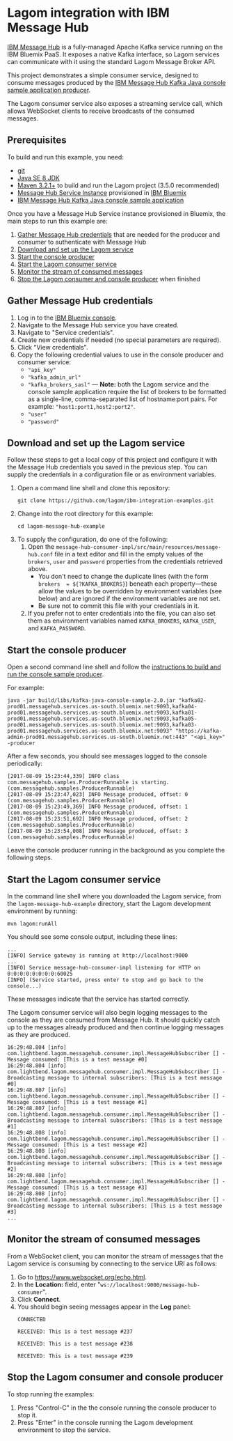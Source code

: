 # Lagom integration with IBM Message Hub

[IBM Message Hub](https://www.ibm.com/software/products/en/ibm-message-hub) is a fully-managed Apache Kafka service running on the IBM Bluemix PaaS. It exposes a native Kafka interface, so Lagom services can communicate with it using the standard Lagom Message Broker API.

This project demonstrates a simple consumer service, designed to consume messages produced by the [IBM Message Hub Kafka Java console sample application producer](https://github.com/ibm-messaging/message-hub-samples/tree/master/kafka-java-console-sample).

The Lagom consumer service also exposes a streaming service call, which allows WebSocket clients to receive broadcasts of the consumed messages.

## Prerequisites

To build and run this example, you need:

- [git](https://git-scm.com/)
- [Java SE 8 JDK](http://www.oracle.com/technetwork/java/javase/overview/index.html)
- [Maven 3.2.1+](https://maven.apache.org/) to build and run the Lagom project (3.5.0 recommended)
- [Message Hub Service Instance](https://console.ng.bluemix.net/catalog/services/message-hub/) provisioned in [IBM Bluemix](https://console.ng.bluemix.net/)
- [IBM Message Hub Kafka Java console sample application](https://github.com/ibm-messaging/message-hub-samples/tree/master/kafka-java-console-sample)

Once you have a Message Hub Service instance provisioned in Bluemix, the main steps to run this example are:

1.  [Gather Message Hub credentials](#gather-message-hub-credentials) that are needed for the producer and consumer to authenticate with Message Hub
2.  [Download and set up the Lagom service](#download-and-set-up-the-lagom-service)
3.  [Start the console producer](#start-the-console-producer)
4.  [Start the Lagom consumer service](#start-the-lagom-consumer-service)
5.  [Monitor the stream of consumed messages](#monitor-the-stream-of-consumed-messages)
6.  [Stop the Lagom consumer and console producer](#stop-the-lagom-consumer-and-console-producer) when finished

## Gather Message Hub credentials

1.  Log in to the [IBM Bluemix console](https://console.ng.bluemix.net/).
2.  Navigate to the Message Hub service you have created.
3.  Navigate to "Service credentials".
4.  Create new credentials if needed (no special parameters are required).
5.  Click "View credentials".
6.  Copy the following credential values to use in the console producer and consumer service:
    - `"api_key"`
    - `"kafka_admin_url"`
    - `"kafka_brokers_sasl"` — **Note:** both the Lagom service and the console sample application require the list of brokers to be formatted as a single-line, comma-separated list of hostname:port pairs. For example: `"host1:port1,host2:port2"`.
    - `"user"`
    - `"password"`


## Download and set up the Lagom service

Follow these steps to get a local copy of this project and configure it with the Message Hub credentials you saved in the previous step. You can supply the credentials in a configuration file or as environment variables.

1.  Open a command line shell and clone this repository:
    ```
    git clone https://github.com/lagom/ibm-integration-examples.git
    ```
2.  Change into the root directory for this example:
    ```
    cd lagom-message-hub-example
    ```
3.  To supply the configuration, do one of the following:
    1. Open the `message-hub-consumer-impl/src/main/resources/message-hub.conf` file in a text editor and fill in the empty values of the `brokers`, `user` and `password` properties from the credentials retrieved above.
        - You don't need to change the duplicate lines (with the form `brokers  = ${?KAFKA_BROKERS}`) beneath each property—these allow the values to be overridden by environment variables (see below) and are ignored if the environment variables are not set.
        - Be sure not to commit this file with your credentials in it.
    2. If you prefer not to enter credentials into the file, you can also set them as environment variables named `KAFKA_BROKERS`, `KAFKA_USER`, and `KAFKA_PASSWORD`.

## Start the console producer

Open a second command line shell and follow the [instructions to build and run the console sample producer](https://github.com/ibm-messaging/message-hub-samples/tree/master/kafka-java-console-sample#running-the-build-script).

For example:

```
java -jar build/libs/kafka-java-console-sample-2.0.jar "kafka02-prod01.messagehub.services.us-south.bluemix.net:9093,kafka04-prod01.messagehub.services.us-south.bluemix.net:9093,kafka01-prod01.messagehub.services.us-south.bluemix.net:9093,kafka05-prod01.messagehub.services.us-south.bluemix.net:9093,kafka03-prod01.messagehub.services.us-south.bluemix.net:9093" "https://kafka-admin-prod01.messagehub.services.us-south.bluemix.net:443" "<api_key>" -producer
```

After a few seconds, you should see messages logged to the console periodically:

```
[2017-08-09 15:23:44,339] INFO class com.messagehub.samples.ProducerRunnable is starting. (com.messagehub.samples.ProducerRunnable)
[2017-08-09 15:23:47,023] INFO Message produced, offset: 0 (com.messagehub.samples.ProducerRunnable)
[2017-08-09 15:23:49,369] INFO Message produced, offset: 1 (com.messagehub.samples.ProducerRunnable)
[2017-08-09 15:23:51,692] INFO Message produced, offset: 2 (com.messagehub.samples.ProducerRunnable)
[2017-08-09 15:23:54,008] INFO Message produced, offset: 3 (com.messagehub.samples.ProducerRunnable)
```

Leave the console producer running in the background as you complete the following steps.

## Start the Lagom consumer service

In the command line shell where you downloaded the Lagom service, from the `lagom-message-hub-example` directory, start the Lagom development environment by running:

```
mvn lagom:runAll
```

You should see some console output, including these lines:

```
...
[INFO] Service gateway is running at http://localhost:9000
...
[INFO] Service message-hub-consumer-impl listening for HTTP on 0:0:0:0:0:0:0:0:60025
[INFO] (Service started, press enter to stop and go back to the console...)
```

These messages indicate that the service has started correctly.

The Lagom consumer service will also begin logging messages to the console as they are consumed from Message Hub. It should quickly catch up to the messages already produced and then continue logging messages as they are produced.

```
16:29:48.804 [info] com.lightbend.lagom.messagehub.consumer.impl.MessageHubSubscriber [] - Message consumed: [This is a test message #0]
16:29:48.804 [info] com.lightbend.lagom.messagehub.consumer.impl.MessageHubSubscriber [] - Broadcasting message to internal subscribers: [This is a test message #0]
16:29:48.807 [info] com.lightbend.lagom.messagehub.consumer.impl.MessageHubSubscriber [] - Message consumed: [This is a test message #1]
16:29:48.807 [info] com.lightbend.lagom.messagehub.consumer.impl.MessageHubSubscriber [] - Broadcasting message to internal subscribers: [This is a test message #1]
16:29:48.808 [info] com.lightbend.lagom.messagehub.consumer.impl.MessageHubSubscriber [] - Message consumed: [This is a test message #2]
16:29:48.808 [info] com.lightbend.lagom.messagehub.consumer.impl.MessageHubSubscriber [] - Broadcasting message to internal subscribers: [This is a test message #2]
16:29:48.808 [info] com.lightbend.lagom.messagehub.consumer.impl.MessageHubSubscriber [] - Message consumed: [This is a test message #3]
16:29:48.808 [info] com.lightbend.lagom.messagehub.consumer.impl.MessageHubSubscriber [] - Broadcasting message to internal subscribers: [This is a test message #3]
...
```


## Monitor the stream of consumed messages

From a WebSocket client, you can monitor the stream of messages that the Lagom service is consuming by connecting to the service URI as follows:

1.  Go to https://www.websocket.org/echo.html.
2.  In the **Location:** field, enter "`ws://localhost:9000/message-hub-consumer`".
3.  Click **Connect**.
4.  You should begin seeing messages appear in the **Log** panel:
    ```
    CONNECTED

    RECEIVED: This is a test message #237

    RECEIVED: This is a test message #238

    RECEIVED: This is a test message #239
    ```

## Stop the Lagom consumer and console producer

To stop running the examples:

1.  Press "Control-C" in the the console running the console producer to stop it.
2.  Press "Enter" in the console running the Lagom development environment to stop the service.

